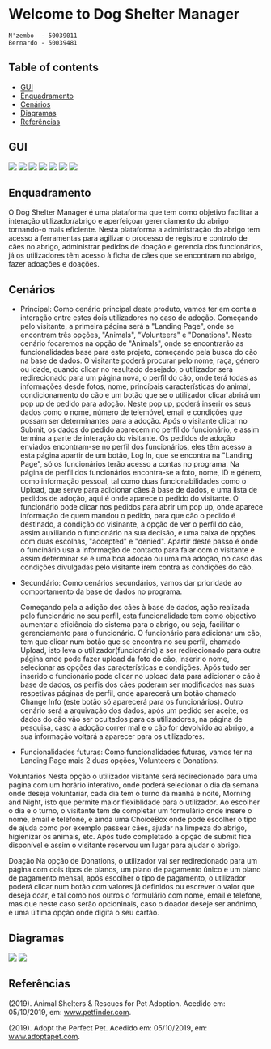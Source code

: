 # Welcome to Dog Shelter Manager

	N'zembo  - 50039011
	Bernardo - 50039481
	
## Table of contents
* [GUI](#GUI)
* [Enquadramento](#Enquadramento)
* [Cenários](#Cenários)
* [Diagramas](#Diagramas)
* [Referências](#Referências)	
	 


## GUI
![](GUI/LandingPage.png)
![](GUI/Employee.png)
![](GUI/AddDog.png)
![](GUI/AnimalsPage.png)
![](GUI/AnimalProfile.png)
![](GUI/AdoptionPopUp.png)
![](GUI/AdoptionConfirmation.PNG)


## Enquadramento
	
O Dog Shelter Manager é uma plataforma que tem como objetivo facilitar a interação utilizador/abrigo e aperfeiçoar  gerenciamento do abrigo tornando-o mais eficiente. Nesta plataforma a administração do abrigo tem acesso à ferramentas para agilizar o processo de registro e controlo de cães no abrigo, administrar pedidos de doação e gerencia dos funcionários, já os utilizadores têm acesso à ficha de cães que se encontram no abrigo, fazer adoações e doações.

## Cenários
* Principal:
	Como cenário principal deste produto, vamos ter em conta a interação entre estes dois utilizadores no caso de adoção. Começando pelo visitante, a primeira página será a "Landing Page", onde se encontram três opções, "Animals", "Volunteers" e "Donations". Neste cenário focaremos na opção de "Animals", onde se encontrarão as funcionalidades base para este projeto, começando pela busca do cão na base de dados. O visitante poderá procurar pelo nome, raça, género ou idade, quando clicar no resultado desejado, o utilizador será redirecionado para um página nova, o perfil do cão, onde terá todas as informações desde fotos, nome, princípais características do animal, condicionamento do cão e um botão que se o utilizador clicar abrirá um pop up de pedido para adoção. 
	Neste pop up, poderá inserir os seus dados como o nome, número de telemóvel, email e condições que possam ser determinantes para a adoção. Após o visitante clicar no Submit, os dados do pedido aparecem no perfil do funcionário, e assim termina a parte de interação do visitante. Os pedidos de adoção enviados encontram-se no perfil dos funcionários, eles têm acesso a esta página apartir de um botão, Log In, que se encontra na "Landing Page", só os funcionários terão acesso a contas no programa. Na página de perfil dos funcionários encontra-se a foto, nome, ID e género, como informação pessoal, tal como duas funcionabilidades como o Upload, que serve para adicionar cães à base de dados, e uma lista de pedidos de adoção, aqui é onde aparece o pedido do visitante. 
	O funcionário pode clicar nos pedidos para abrir um pop up, onde aparece informação de quem mandou o pedido, para que cão o pedido é destinado, a condição do visinante, a opção de ver o perfil do cão, assim auxiliando o funcionário na sua decisão, e uma caixa de opções com duas escolhas, "accepted" e "denied". Apartir deste passo é onde o funcinário usa a informação de contacto para falar com o visitante e assim determinar se é uma boa adoção ou uma má adoção, no caso das condições divulgadas pelo visitante irem contra as condições do cão.   
 
* Secundário:
	Como cenários secundários, vamos dar prioridade ao comportamento da base de dados no programa.

	Começando pela a adição dos cães à base de dados, ação realizada pelo funcionário no seu perfil, esta funcionalidade tem como objectivo aumentar a eficiência do sistema para o abrigo, ou seja, facilitar o gerenciamento para o funcionário.
O funcionário para adicionar um cão, tem que clicar num botão que se encontra no seu perfil, chamado Upload, isto leva o utilizador(funcionário) a ser redirecionado para outra página onde pode fazer upload da foto do cão, inserir o nome, selecionar as opções das características e condições. Após tudo ser inserido o funcionário pode clicar no upload data para adicionar o cão à base de dados, os perfis dos cães poderam ser modificados nas suas respetivas páginas de perfil, onde aparecerá um botão chamado Change Info (este botão só aparecerá para os funcionários).
	Outro cenário será a arquivação dos dados, após um pedido ser aceite, os dados do cão vão ser ocultados para os utilizadores, na página de pesquisa, caso a adoção correr mal e o cão for devolvido ao abrigo, a sua informação voltará a aparecer para os utilizadores.
	
	
	
	
* Funcionalidades futuras:
	Como funcionalidades futuras, vamos ter na Landing Page mais 2 duas opções, Volunteers e Donations.

Voluntários
	Nesta opção o utilizador visitante será redirecionado para uma página com um horário interativo, onde poderá selecionar o dia da semana onde deseja voluntariar, cada dia tem o turno da manhã e noite, Morning and Night, isto que permite maior flexiblidade para o utilizador. Ao escolher o dia e o turno, o visitante tem de completar um formulário onde insere o nome, email e telefone, e ainda uma ChoiceBox onde pode escolher o tipo de ajuda como por exemplo passear cães, ajudar na limpeza do abrigo, higienizar os animais, etc. Após tudo completado a opção de submit fica disponível e assim o visitante reservou um lugar para ajudar o abrigo.

Doação
	Na opção de Donations, o utilizador vai ser redirecionado para um página com dois tipos de planos, um plano de pagamento único e um plano de pagamento mensal, após escolher o tipo de pagamento, o utilizador poderá clicar num botão com valores já definidos ou escrever o valor que deseja doar, e tal como nos outros o formulário com nome, email e telefone, mas que neste caso serão opcioninais, caso o doador deseje ser anónimo, e uma última opção onde digita o seu cartão.
	
	
	
## Diagramas
![](GUI/DiagramaER.jpeg)
![](DiagramaClasses.PNG)



## Referências
(2019). Animal Shelters & Rescues for Pet Adoption. Acedido em: 05/10/2019, em: www.petfinder.com.

(2019). Adopt the Perfect Pet. Acedido em: 05/10/2019, em: www.adoptapet.com.





















